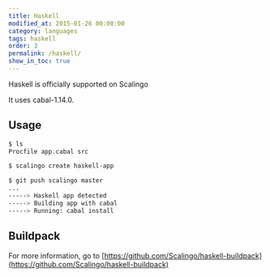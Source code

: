 ```yaml
---
title: Haskell
modified_at: 2015-01-26 00:00:00
category: languages
tags: haskell
order: 3
permalink: /haskell/
show_in_toc: true
---
```


Haskell is officially supported on Scalingo

It uses cabal-1.14.0.

## Usage

```bash
$ ls
Procfile app.cabal src

$ scalingo create haskell-app

$ git push scalingo master
...
-----> Haskell app detected
-----> Building app with cabal
-----> Running: cabal install
```

## Buildpack

For more information, go to [https://github.com/Scalingo/haskell-buildpack](https://github.com/Scalingo/haskell-buildpack)
